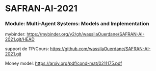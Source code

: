 # SAFRAN-AI-2021
### Module: Multi-Agent Systems: Models and Implementation
mybinder: https://mybinder.org/v2/gh/wassilaOuerdane/SAFRAN-AI-2021.git/HEAD

support de TP/Cours: https://github.com/wassilaOuerdane/SAFRAN-AI-2021.git

Money model: https://arxiv.org/pdf/cond-mat/0211175.pdf
